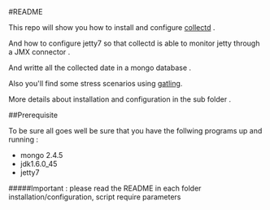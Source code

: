 #README

This repo will show you how to install and configure [collectd](http://collectd.org/) . 

And how to configure jetty7 so that collectd is able to monitor
jetty through a JMX connector . 

And writte all the collected date in a mongo database .

Also you'll find some stress scenarios using [gatling](https://github.com/robinmonjo/sensapp_gatling_scenarios).

More details about installation and configuration in the sub folder .

##Prerequisite

To be sure all goes well be sure that you have the follwing programs up and running :
  * mongo 2.4.5
  * jdk1.6.0_45
  * jetty7


#####Important : please read the README in each folder installation/configuration, script require parameters




